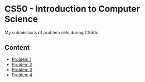 # CS50 - Introduction to Computer Science
My submissions of problem sets during CS50x

## Content
* [Problem 1](pset1)
* [Problem 2](pset2)
* [Problem 3](pset3)
* [Problem 4](pset4)

